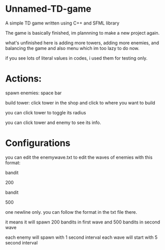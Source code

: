 # Unnamed-TD-game
A simple TD game written using C++ and SFML library

The game is basically finished, im plannning to make a new project again.

what's unfinished here is adding more towers, adding more enemies, and balancing the game and also menu which im too lazy to do now.

if you see lots of literal values in codes, i used them for testing only.




# Actions:

spawn enemies: space bar

build tower: click tower in the shop and click to where you want to build

you can click tower to toggle its radius

you can click tower and enemy to see its info.

# Configurations

you can edit the enemywave.txt to edit the waves of enemies with this format:

bandit

200

bandit 

500

one newline only. you can follow the format in the txt file there. 

it means it will spawn 200 bandits in first wave and 500 bandits in second wave

each enemy will spawn with 1 second interval
each wave will start with 5 second interval

